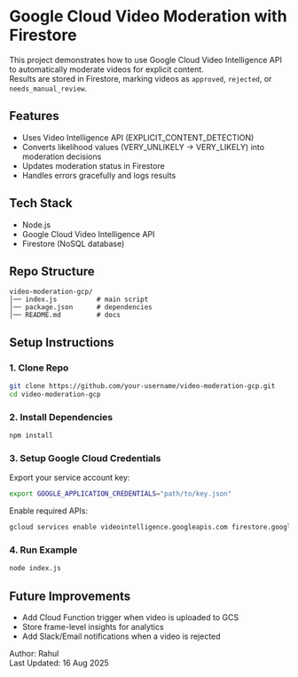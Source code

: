 # Google Cloud Video Moderation with Firestore

This project demonstrates how to use Google Cloud Video Intelligence API to automatically moderate videos for explicit content.  
Results are stored in Firestore, marking videos as `approved`, `rejected`, or `needs_manual_review`.

## Features

- Uses Video Intelligence API (EXPLICIT_CONTENT_DETECTION)
- Converts likelihood values (VERY_UNLIKELY → VERY_LIKELY) into moderation decisions
- Updates moderation status in Firestore
- Handles errors gracefully and logs results

## Tech Stack

- Node.js
- Google Cloud Video Intelligence API
- Firestore (NoSQL database)

## Repo Structure

```
video-moderation-gcp/
│── index.js          # main script
│── package.json      # dependencies
│── README.md         # docs
```

## Setup Instructions

### 1. Clone Repo

```bash
git clone https://github.com/your-username/video-moderation-gcp.git
cd video-moderation-gcp
```

### 2. Install Dependencies

```bash
npm install
```

### 3. Setup Google Cloud Credentials

Export your service account key:

```bash
export GOOGLE_APPLICATION_CREDENTIALS="path/to/key.json"
```

Enable required APIs:

```bash
gcloud services enable videointelligence.googleapis.com firestore.googleapis.com
```

### 4. Run Example

```bash
node index.js
```

## Future Improvements

- Add Cloud Function trigger when video is uploaded to GCS
- Store frame-level insights for analytics
- Add Slack/Email notifications when a video is rejected

Author: Rahul  
Last Updated: 16 Aug 2025
